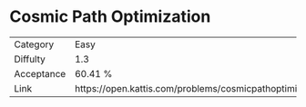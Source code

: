 # Cosmic Path Optimization

<table>
    <tr>
        <td>Category</td>
        <td>Easy</td>
    </tr>
    <tr>
        <td>Diffulty</td>
        <td>1.3</td>
    </tr>
    <tr>
        <td>Acceptance</td>
        <td>60.41 %</td>
    </tr>
    <tr>
        <td>Link</td>
        <td>https://open.kattis.com/problems/cosmicpathoptimization</td>
    </tr>
</table>